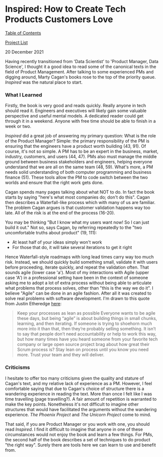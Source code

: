 # Inspired: How to Create Tech Products Customers Love
[Table of Contents](toc.md)

[Project List](../README.md)

20 December 2021

Having recently transitioned from 'Data Scientist' to 'Product Manager, Data Science', I thought it a good idea to read some of the canonical texts in the field of Product Management. After talking to some experienced PMs and digging around, Marty Cagan's books rose to the top of the priority queue. _Inspired_ was the natural place to start. 

### What I Learned
Firstly, the book is very good and reads quickly. Really anyone in tech should read it. Engineers and executives will likely gain some valuable perspective and useful mental models. A dedicated reader could get through it in a weekend. Anyone with free time should be able to finish in a week or two. 

_Inspired_ did a great job of answering my primary question: What is the role of the Product Manager? Simple: the primary responsibility of the PM is ensuring that the engineers have a product worth building (43, 91). Of course, it's not so simple. A PM has to be an expert in the business, market, industry, customers, and users (44, 47). PMs also must manage the middle ground between business stakeholders and engineers, helping everyone understand that we are all on the same team (48, 59). What's more, a PM needs solid understanding of both computer programming and business finance (51). These tools allow the PM to code switch between the two worlds and ensure that the right work gets done. 

Cagan spends many pages talking about what NOT to do. In fact the book starts by saying "here's what most companies do; don't do this". Cagan then describes a Waterfall-like process which with many of us are familiar. The problem Cagan argues is that customer validation happens way too late. All of the risk is at the end of the process (16-20).

You may be thinking "But I know what my users want now! So I can just build it out." Not so, says Cagan, by referring repeatedly to the "two uncomfortable truths about product" (19, 111):
* At least half of your ideas simply won't work
* For those that do, it will take several iterations to get it right  

Hence Waterfall-style roadmaps with long lead times carry way too much risk. Instead, we should quickly build something small, validate it with users before proceeding, iterate quickly, and repeat the validation often. That sounds agile (lower case 'a'). Most of my interactions with Agile (upper case 'A') in a professional setting have been in the context of someone asking me to adopt a lot of extra process without being able to articulate what problems that process solves, other than "this is the way we do it". I believe "Agile" can be done in an agile fashion. After all it was created to solve real problems with software development. I'm drawn to this quote from Justin Etheredge [here](https://www.simplethread.com/20-things-ive-learned-in-my-20-years-as-a-software-engineer/): 
> Keep your processes as lean as possible
Everyone wants to be agile these days, but being “agile” is about building things in small chunks, learning, and then iterating. If someone is trying to shoehorn much more into it than that, then they’re probably selling something. It isn’t to say that people don’t need accountability or help to work this way, but how many times have you heard someone from your favorite tech company or large open source project brag about how great their Scrum process is? Stay lean on process until you know you need more. Trust your team and they will deliver.

### Criticisms
I hesitate to offer too many criticisms given the quality and stature of Cagan's text, and my relative lack of experience as a PM. However, I feel comfortable saying that due to Cagan's choice of structure there is a wandering experience in reading the text. More than once I felt like I was time travelling (page travelling?). A fair amount of repetition is warranted to make the key points. Nonetheless it's not difficult to imagine other structures that would have facilitated the arguments without the wandering experience. _The Phoenix Project_ and _The Unicorn Project_ come to mind.

That said, if you are Product Manager or you work with one, you should read _Inspired_. I find it difficult to imagine that anyone in one of these circumstances would not enjoy the book and learn a few things. For PMs, the second half of the book describes a set of techniques to do product "the right way". Surely there are tools here we can learn to use and benefit from.

